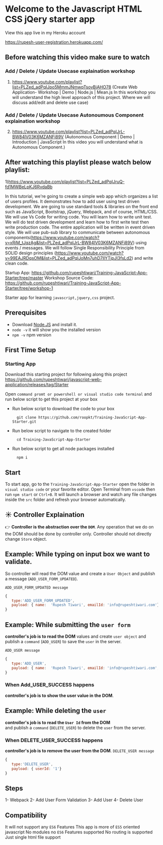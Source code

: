 # Welcome to the Javascript HTML CSS jQery starter app

View this app live in my Heroku account

https://rupesh-user-registration.herokuapp.com/

## Before watching this video make sure to watch

### Add / Delete / Update Usecase explaination workshop

1. https://www.youtube.com/playlist?list=PLZed_adPqIJpo5MmmJNmwpTsovBiAHO78
   (Create Web Application- Workshop | Demo | Node.js | Mean.js In this workshop you will understand the high level approach of this project. Where we will discuss add/edit and delete use case)

### Add / Delete / Update Usecase Autonoumous Component explaination workshop

2. https://www.youtube.com/playlist?list=PLZed_adPqIJrL-BW84lV03K6MZANFj89V
   (Autonomous Component | Demo | Introduction | JavaScript In this video you will understand what is Autonomous Component.)

## After watching this playlist please watch below playlist:

1)https://www.youtube.com/playlist?list=PLZed_adPqIJruQ-fd1MWBeLpKJ6RvdaBb

In this tutorial, we're going to create a simple web app which organizes a list of users profiles. It demonstrates how to add user using test driven development. We are going to use standard tools & libraries on the front end such as JavaScript, Bootstrap, jQuery, Webpack, and of course, HTML/CSS. We will use Vs Code for writing code. You will learn how to write unit test. We will do test driven development and learn how to first write test then write production code. The entire application will be written in event driven style. We will use pub-sub library to communicate between autonomous components(https://www.youtube.com/watch?v=xRiM_tJqzAg&list=PLZed_adPqIJrL-BW84lV03K6MZANFj89V) using events / messages. We will follow Single Responsibility Principle from SOLID design principles (https://www.youtube.com/watch?v=99EAJRDqsOM&list=PLZed_adPqIJoMn7uhD7IlYTjpJI3fsLd2) and write clean code.

Startup App: https://github.com/rupeshtiwari/Training-JavaScript-App-Starter/tree/master
Workshop Source Code: https://github.com/rupeshtiwari/Training-JavaScript-App-Starter/tree/workshop-1

Starter app for learning `javascript,jquery,css` project.

## Prerequisites

- Download [Node.JS](https://nodejs.org/en/) and install it.
- `node -v` it will show you the installed version
- `npm -v` npm version

## First Time Setup

### Starting App

Download this starting project for following along this project
https://github.com/rupeshtiwari/javascript-web-application/releases/tag/Starter

Open `command promt or powershell or visual studio code terminal` and run below script to get this project at your box

- Run below script to download the code to your box

        git clone https://github.com/roopkt/Training-JavaScript-App-Starter.git

- Run below script to navigate to the created folder

        cd Training-JavaScript-App-Starter

- Run below script to get all node packages installed

        npm i

## Start

To start app, go to the `Training-JavaScript-App-Starter` open the folder in `visual studio code` or your favorite editor.
Open Terminal from `vscode` then run `npm start` or `Ctrl+B`.
It will launch a browser and watch any file changes inside the `src` folder and refresh your browser automatically.

## ☀️ Controller Explaination

👉 **Controller is the abstraction over the `DOM`**.
Any operation that we do on the DOM should be done by controller only.
Controller should not directly change `Store` object.

## Example: While typing on input box we want to validate.

So controller will read the DOM value and create a `User Object` and publish a message (`ADD_USER_FORM_UPDATED`).

`ADD_USER_FORM_UPDATED message`

```js
{
   type:'ADD_USER_FORM_UPDATED',
   payload: { name:  'Rupesh Tiwari', emailId: 'info@rupeshtiwari.com'}
}
```

## Example: While submitting the `user form`

**controller's job is to read the DOM** values and create `user object`
and publish a `command` (`ADD_USER`) to save the `user` in the server.

`ADD_USER message`

```js
{
   type:'ADD_USER',
   payload: { name:  'Rupesh Tiwari', emailId: 'info@rupeshtiwari.com', userId:'1'}
}
```

### When Add_USER_SUCCESS happens

**controller's job is to show the user value in the DOM**.

## Example: While deleting the `user`

**controller's job is to read the `User Id` from the DOM**  
and publish a `command` (`DELETE_USER`) to delete the `user` from the server.

### When DELETE_USER_SUCCESS happens

**controller's job is to remove the user from the DOM**.
`DELETE_USER message`

```js
{
   type:'DELETE_USER',
   payload: { userId: '1'}
}
```

## Steps

1- Webpack
2- Add User Form Validation
3- Add User
4- Delete User

## Compatibility

It will not support any `ES6` Features
This app is more of `ES5` oriented javascript
No modules no `ES6` Features supported
No routing is supported
Just single html file support
